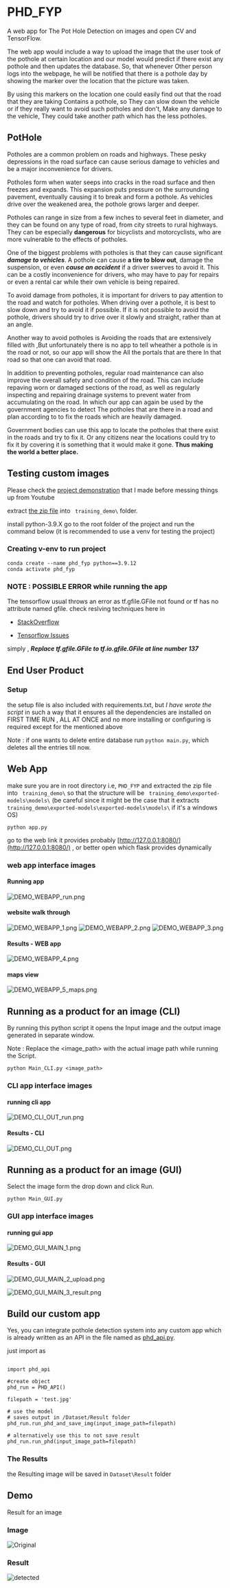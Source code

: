 # PHD_FYP
A web app for The Pot Hole Detection on images and open CV and TensorFlow.

The web app would include a way to upload the image that the user took of the pothole at certain location and our model would predict if there exist any pothole  and then updates the database. So, that whenever Other person logs into the webpage, he will be notified that there is a pothole day by showing the marker over the location that the picture was taken.

By using this markers on the location one could easily find out that the road that they are taking Contains a pothole, so They can slow down the vehicle or if they really want to avoid such potholes and don't, Make any damage to the vehicle, They could take another path which has the less potholes. 

## PotHole
Potholes are a common problem on roads and highways. These pesky depressions in the road surface can cause serious damage to vehicles and be a major inconvenience for drivers.

Potholes form when water seeps into cracks in the road surface and then freezes and expands. This expansion puts pressure on the surrounding pavement, eventually causing it to break and form a pothole. As vehicles drive over the weakened area, the pothole grows larger and deeper.

Potholes can range in size from a few inches to several feet in diameter, and they can be found on any type of road, from city streets to rural highways. They can be especially **dangerous** for bicyclists and motorcyclists, who are more vulnerable to the effects of potholes.

One of the biggest problems with potholes is that they can cause significant ***damage to vehicles***. A pothole can cause **a tire to blow out**, damage the suspension, or even ***cause an accident*** if a driver swerves to avoid it. This can be a costly inconvenience for drivers, who may have to pay for repairs or even a rental car while their own vehicle is being repaired.

To avoid damage from potholes, it is important for drivers to pay attention to the road and watch for potholes. When driving over a pothole, it is best to slow down and try to avoid it if possible. If it is not possible to avoid the pothole, drivers should try to drive over it slowly and straight, rather than at an angle.

Another way to avoid potholes is Avoiding the roads that are extensively filled with ,But unfortunately there is no app to tell wheather a pothole is in the road or not, so our app will show the All the portals that are there In that road so that one can avoid that road.

In addition to preventing potholes, regular road maintenance can also improve the overall safety and condition of the road. This can include repaving worn or damaged sections of the road, as well as regularly inspecting and repairing drainage systems to prevent water from accumulating on the road.
In which our app can again be used by the government agencies to detect The potholes that are there in a road and plan according to to fix the roads which are heavily damaged.
 
Government bodies can use this app to locate the potholes that there exist in the roads and try to fix it. Or any citizens near the locations could try to fix it by covering it is something that it would make it gone. **Thus making the world a better place.**

## Testing custom images

Please check the [project demonstration](https://youtu.be/dQw4w9WgXcQ) that I made before messing things up from Youtube

extract [the zip file](https://1drv.ms/u/s!AhCzSwMWU4mgjWGoSiiHpkaqP8YB?e=vfD9JB) into ` training_demo\` folder.

install python-3.9.X 
go to the root folder of the project and run the command below (it is recommended to use a venv for testing the project)

### Creating v-env to run project
```
conda create --name phd_fyp python==3.9.12
conda activate phd_fyp
```

### NOTE : POSSIBLE ERROR while running the app 

The tensorflow usual throws an error as tf.gfile.GFile not found or tf has no attribute named gfile.
check reslving techniques here in 

* [StackOverflow](https://stackoverflow.com/questions/55591437/attributeerror-module-tensorflow-has-no-attribute-gfile#:~:text=33-,in%202.0%2C%20tf.gfile.*%20is%20replaced%20by%20tf.io.gfile.*.,-when%20I%20get)

* [Tensorflow Issues](https://github.com/tensorflow/tensorflow/issues/31315#:~:text=i%20solved%20the%20error%20by%20replacing%20tf.gfile.fastgfile%20to%20tf.io.gfile.gfile.)

simply ,  ***Replace tf.gfile.GFile to tf.io.gfile.GFile at line number 137***

## End User Product

### Setup 
the setup file is also included with requirements.txt, but _I have wrote the script_ in such a way that it ensures all the dependencies are installed on FIRST TIME RUN , ALL AT ONCE and no more installing or configuring is required except for the mentioned above

Note : if one wants to delete entire database run `python main.py`, which deletes all the entries till now.

## Web App

make sure you are in root directory i.e, `PHD_FYP` and extracted the zip file into ` training_demo\` so that the structure will be ` training_demo\exported-models\models\` (be careful since it might be the case that it extracts ` training_demo\exported-models\exported-models\models\` if it's a windows OS)

```
python app.py
```

go to the web link it provides probably [http://127.0.0.1:8080/](http://127.0.0.1:8080/) , or better open which flask provides dynamically

### web app interface images

#### Running app

![DEMO_WEBAPP_run.png](https://github.com/Mahanth-Maha/PHD_FYP/blob/main/img/DEMO_WEBAPP_run.png)

#### website walk through

![DEMO_WEBAPP_1.png](https://github.com/Mahanth-Maha/PHD_FYP/blob/main/img/DEMO_WEBAPP_1.png)
![DEMO_WEBAPP_2.png](https://github.com/Mahanth-Maha/PHD_FYP/blob/main/img/DEMO_WEBAPP_2.png)
![DEMO_WEBAPP_3.png](https://github.com/Mahanth-Maha/PHD_FYP/blob/main/img/DEMO_WEBAPP_3.png)

#### Results - WEB app

![DEMO_WEBAPP_4.png](https://github.com/Mahanth-Maha/PHD_FYP/blob/main/img/DEMO_WEBAPP_4.png)

#### maps view

![DEMO_WEBAPP_5_maps.png](https://github.com/Mahanth-Maha/PHD_FYP/blob/main/img/DEMO_WEBAPP_5_maps.png)

## Running as a product for an image (CLI)

By running this python script it opens the Input image and the output image generated in separate window.

Note : Replace the <image_path> with the actual image path while running the Script.
```
python Main_CLI.py <image_path>
```


### CLI app interface images

#### running cli app

![DEMO_CLI_OUT_run.png](https://github.com/Mahanth-Maha/PHD_FYP/blob/main/img/DEMO_CLI_OUT_run.png)

#### Results - CLI

![DEMO_CLI_OUT.png](https://github.com/Mahanth-Maha/PHD_FYP/blob/main/img/DEMO_CLI_OUT.png)
 


## Running as a product for an image (GUI)

Select the image form the drop down and click Run.

```
python Main_GUI.py
```

### GUI app interface images

#### running gui app

![DEMO_GUI_MAIN_1.png](https://github.com/Mahanth-Maha/PHD_FYP/blob/main/img/DEMO_GUI_MAIN_1.png)

#### Results - GUI

![DEMO_GUI_MAIN_2_upload.png](https://github.com/Mahanth-Maha/PHD_FYP/blob/main/img/DEMO_GUI_MAIN_2_upload.png)

![DEMO_GUI_MAIN_3_result.png](https://github.com/Mahanth-Maha/PHD_FYP/blob/main/img/DEMO_GUI_MAIN_3_result.png)
 


## Build our custom app

Yes, you can integrate pothole detection system into any custom app which is already written as an API in the file named as [phd_api.py](https://github.com/Mahanth-Maha/PHD_FYP/blob/main/phd_api.py).

just import as

```

import phd_api

#create object
phd_run = PHD_API() 

filepath = 'test.jpg'

# use the model
# saves output in /Dataset/Result folder
phd_run.run_phd_and_save_img(input_image_path=filepath)

# alternatively use this to not save result
phd_run.run_phd(input_image_path=filepath)

```

### The Results

the Resulting image will be saved in ` Dataset\Result ` folder

## Demo

Result for an image

### Image

![Original](https://github.com/Mahanth-Maha/PHD_FYP/blob/main/Dataset/train/potholes/img00000.JPEG)

### Result

![detected](https://github.com/Mahanth-Maha/PHD_FYP/blob/main/Dataset/Result/res_img00000.JPEG)
